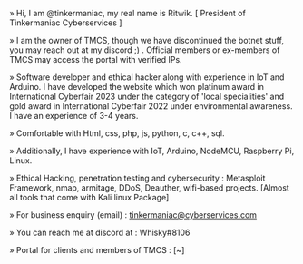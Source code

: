 » Hi, I am @tinkermaniac, my real name is Ritwik. [ President of Tinkermaniac Cyberservices ]

» I am the owner of TMCS, though we have discontinued the botnet stuff, you may reach out at my discord ;) . Official members or ex-members of TMCS may access the portal with verified IPs. 

» Software developer and ethical hacker along with experience in IoT and Arduino. I have developed the website which won platinum award in International Cyberfair 2023 under the category of 'local specialities' and gold award in International Cyberfair 2022 under environmental awareness. I have an experience of 3-4 years.

» Comfortable with Html, css, php, js, python, c, c++, sql. 

» Additionally, I have experience with IoT, Arduino, NodeMCU, Raspberry Pi, Linux.

» Ethical Hacking, penetration testing and cybersecurity : Metasploit Framework, nmap, armitage, DDoS, Deauther, wifi-based projects. [Almost all tools that come with Kali linux Package]

» For business enquiry (email) : tinkermaniac@cyberservices.com  

» You can reach me at discord at   :             Whisky#8106

» Portal for clients and members of TMCS : [~]
